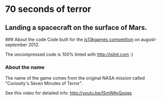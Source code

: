 # 70 seconds of terror
## Landing a spacecraft on the surface of Mars.

### About the code
Code built for the [js13kgames competition](http://js13kgames.com) on august-september 2012.

The uncompressed code is 100% linted with http://jslint.com :)

### About the name
The name of the game comes from the original NASA mission called "Curiosity's Seven Minutes of Terror".

See this video for detailed info: http://youtu.be/ISmWAyQxqqs